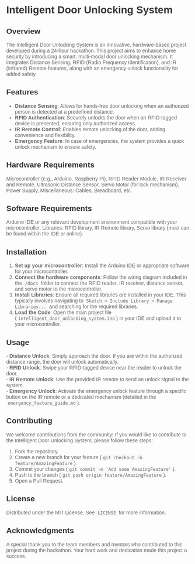 <!DOCTYPE html>
<html lang="en">
<head>
    <meta charset="UTF-8">
    <meta name="viewport" content="width=device-width, initial-scale=1.0">
    <title>Intelligent Door Unlocking System</title>
    <style>
        body {
            font-family: Arial, sans-serif;
            margin: 20px;
        }
        h1, h2 {
            color: #333;
        }
        p, li {
            color: #666;
        }
        code {
            background-color: #f9f9f9;
            padding: 2px 4px;
            border-radius: 4px;
            font-family: monospace;
        }
    </style>
</head>
<body>

<h1>Intelligent Door Unlocking System</h1>

<h2>Overview</h2>
<p>The Intelligent Door Unlocking System is an innovative, hardware-based project developed during a 24-hour hackathon. This project aims to enhance home security by introducing a smart, multi-modal door unlocking mechanism. It integrates Distance Sensing, RFID (Radio Frequency Identification), and IR (Infrared) Remote features, along with an emergency unlock functionality for added safety.</p>

<h2>Features</h2>
<ul>
    <li><strong>Distance Sensing</strong>: Allows for hands-free door unlocking when an authorized person is detected at a predefined distance.</li>
    <li><strong>RFID Authentication</strong>: Securely unlocks the door when an RFID-tagged device is presented, ensuring only authorized access.</li>
    <li><strong>IR Remote Control</strong>: Enables remote unlocking of the door, adding convenience and flexibility.</li>
    <li><strong>Emergency Feature</strong>: In case of emergencies, the system provides a quick unlock mechanism to ensure safety.</li>
</ul>

<h2>Hardware Requirements</h2>
<p>Microcontroller (e.g., Arduino, Raspberry Pi), RFID Reader Module, IR Receiver and Remote, Ultrasonic Distance Sensor, Servo Motor (for lock mechanism), Power Supply, Miscellaneous: Cables, Breadboard, etc.</p>

<h2>Software Requirements</h2>
<p>Arduino IDE or any relevant development environment compatible with your microcontroller. Libraries: RFID library, IR Remote library, Servo library (most can be found within the IDE or online).</p>

<h2>Installation</h2>
<ol>
    <li><strong>Set up your microcontroller</strong>: Install the Arduino IDE or appropriate software for your microcontroller.</li>
    <li><strong>Connect the hardware components</strong>: Follow the wiring diagram included in the <code>/docs</code> folder to connect the RFID reader, IR receiver, distance sensor, and servo motor to the microcontroller.</li>
    <li><strong>Install Libraries</strong>: Ensure all required libraries are installed in your IDE. This typically involves navigating to <code>Sketch &gt; Include Library &gt; Manage Libraries...</code> and searching for the required libraries.</li>
    <li><strong>Load the Code</strong>: Open the main project file (<code>intelligent_door_unlocking_system.ino</code>) in your IDE and upload it to your microcontroller.</li>
</ol>

<h2>Usage</h2>
<p>- <strong>Distance Unlock</strong>: Simply approach the door. If you are within the authorized distance range, the door will unlock automatically.<br>
- <strong>RFID Unlock</strong>: Swipe your RFID-tagged device near the reader to unlock the door.<br>
- <strong>IR Remote Unlock</strong>: Use the provided IR remote to send an unlock signal to the system.<br>
- <strong>Emergency Unlock</strong>: Activate the emergency unlock feature through a specific button on the IR remote or a dedicated mechanism (detailed in the <code>emergency_feature_guide.md</code>).</p>

<h2>Contributing</h2>
<p>We welcome contributions from the community! If you would like to contribute to the Intelligent Door Unlocking System, please follow these steps:</p>
<ol>
    <li>Fork the repository.</li>
    <li>Create a new branch for your feature (<code>git checkout -b feature/AmazingFeature</code>).</li>
    <li>Commit your changes (<code>git commit -m 'Add some AmazingFeature'</code>).</li>
    <li>Push to the branch (<code>git push origin feature/AmazingFeature</code>).</li>
    <li>Open a Pull Request.</li>
</ol>

<h2>License</h2>
<p>Distributed under the MIT License. See <code>LICENSE</code> for more information.</p>

<h2>Acknowledgments</h2>
<p>A special thank you to the team members and mentors who contributed to this project during the hackathon. Your hard work and dedication made this project a success.</p>

</body>
</html>
